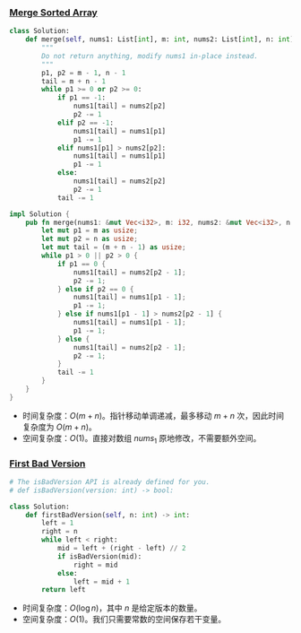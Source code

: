 ### [Merge Sorted Array](https://leetcode.cn/problems/merge-sorted-array/)

```python
class Solution:
    def merge(self, nums1: List[int], m: int, nums2: List[int], n: int) -> None:
        """
        Do not return anything, modify nums1 in-place instead.
        """
        p1, p2 = m - 1, n - 1
        tail = m + n - 1
        while p1 >= 0 or p2 >= 0:
            if p1 == -1:
                nums1[tail] = nums2[p2]
                p2 -= 1
            elif p2 == -1:
                nums1[tail] = nums1[p1]
                p1 -= 1
            elif nums1[p1] > nums2[p2]:
                nums1[tail] = nums1[p1]
                p1 -= 1
            else:
                nums1[tail] = nums2[p2]
                p2 -= 1
            tail -= 1
```

```rust
impl Solution {
    pub fn merge(nums1: &mut Vec<i32>, m: i32, nums2: &mut Vec<i32>, n: i32) {
        let mut p1 = m as usize;
        let mut p2 = n as usize;
        let mut tail = (m + n - 1) as usize;
        while p1 > 0 || p2 > 0 {
            if p1 == 0 {
                nums1[tail] = nums2[p2 - 1];
                p2 -= 1;
            } else if p2 == 0 {
                nums1[tail] = nums1[p1 - 1];
                p1 -= 1;
            } else if nums1[p1 - 1] > nums2[p2 - 1] {
                nums1[tail] = nums1[p1 - 1];
                p1 -= 1;
            } else {
                nums1[tail] = nums2[p2 - 1];
                p2 -= 1;
            }
            tail -= 1
        }
    }
}
```

* 时间复杂度：$O(m+n)$。指针移动单调递减，最多移动 $m+n$ 次，因此时间复杂度为 $O(m+n)$。
* 空间复杂度：$O(1)$。直接对数组 $nums_1$ 原地修改，不需要额外空间。

### [First Bad Version](https://leetcode.cn/problems/first-bad-version/)

```python
# The isBadVersion API is already defined for you.
# def isBadVersion(version: int) -> bool:

class Solution:
    def firstBadVersion(self, n: int) -> int:
        left = 1
        right = n
        while left < right:
            mid = left + (right - left) // 2
            if isBadVersion(mid):
                right = mid
            else:
                left = mid + 1
        return left
```

* 时间复杂度：$O(\log n)$，其中 $n$ 是给定版本的数量。
* 空间复杂度：$O(1)$。我们只需要常数的空间保存若干变量。
